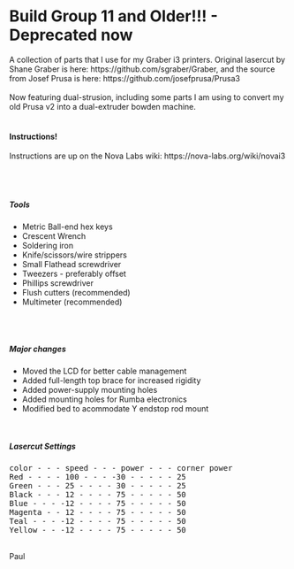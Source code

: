 <h1> Build Group 11 and Older!!! - Deprecated now</h1>
A collection of parts that I use for my Graber i3 printers.  Original lasercut by Shane Graber is here: https://github.com/sgraber/Graber, and the source from Josef Prusa is here: https://github.com/josefprusa/Prusa3
<br><br>
Now featuring dual-strusion, including some parts I am using to convert my old Prusa v2 into a dual-extruder bowden machine.
<br><br>
<h4>Instructions!</h4>
Instructions are up on the Nova Labs wiki: https://nova-labs.org/wiki/novai3
<br><br>
<br><br>
<h5>Tools</h5>
<ul>
<li>Metric Ball-end hex keys</li>
<li>Crescent Wrench</li>
<li>Soldering iron</li>
<li>Knife/scissors/wire strippers</li>
<li>Small Flathead screwdriver</li>
<li>Tweezers - preferably offset</li>
<li>Phillips screwdriver</li>
<li>Flush cutters (recommended)</li>
<li>Multimeter (recommended)</li>
</ul>
<br><br>
<h5>Major changes</h5>
<ul>
<li>Moved the LCD for better cable management</li>
<li>Added full-length top brace for increased rigidity</li>
<li>Added power-supply mounting holes</li>
<li>Added mounting holes for Rumba electronics</li>
<li>Modified bed to acommodate Y endstop rod mount</li>
</ul>

<br>
<h5>Lasercut Settings</h5>
<pre>
color - - - speed - - - power - - - corner power
Red - - - - 100 - - - -30 - - - - - 25
Green - - - 25 - - - - 30 - - - - - 25
Black - - - 12 - - - - 75 - - - - - 50
Blue - - - -12 - - - - 75 - - - - - 50
Magenta - - 12 - - - - 75 - - - - - 50
Teal - - - -12 - - - - 75 - - - - - 50
Yellow - - -12 - - - - 75 - - - - - 50
</pre>
<br>
Paul

